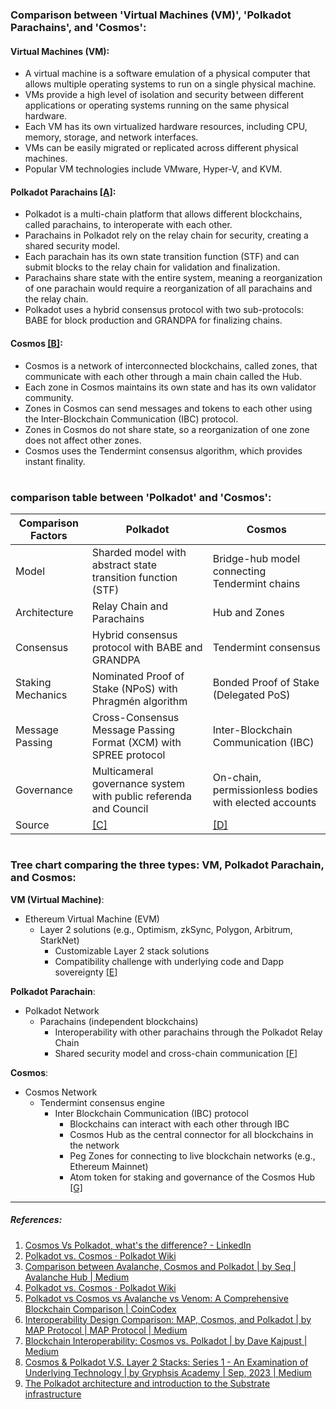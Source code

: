 ### Comparison between 'Virtual Machines (VM)', 'Polkadot Parachains', and 'Cosmos':

#### Virtual Machines (VM):
- A virtual machine is a software emulation of a physical computer that allows multiple operating systems to run on a single physical machine.
- VMs provide a high level of isolation and security between different applications or operating systems running on the same physical hardware.
- Each VM has its own virtualized hardware resources, including CPU, memory, storage, and network interfaces.
- VMs can be easily migrated or replicated across different physical machines.
- Popular VM technologies include VMware, Hyper-V, and KVM.

#### Polkadot Parachains [[A]](https://wiki.polkadot.network/docs/learn-comparisons-cosmos):
- Polkadot is a multi-chain platform that allows different blockchains, called parachains, to interoperate with each other.
- Parachains in Polkadot rely on the relay chain for security, creating a shared security model.
- Each parachain has its own state transition function (STF) and can submit blocks to the relay chain for validation and finalization.
- Parachains share state with the entire system, meaning a reorganization of one parachain would require a reorganization of all parachains and the relay chain.
- Polkadot uses a hybrid consensus protocol with two sub-protocols: BABE for block production and GRANDPA for finalizing chains.

#### Cosmos [[B]](https://wiki.polkadot.network/docs/learn-comparisons-cosmos):
- Cosmos is a network of interconnected blockchains, called zones, that communicate with each other through a main chain called the Hub.
- Each zone in Cosmos maintains its own state and has its own validator community.
- Zones in Cosmos can send messages and tokens to each other using the Inter-Blockchain Communication (IBC) protocol.
- Zones in Cosmos do not share state, so a reorganization of one zone does not affect other zones.
- Cosmos uses the Tendermint consensus algorithm, which provides instant finality.

#

### comparison table between 'Polkadot' and 'Cosmos':

| Comparison Factors | Polkadot | Cosmos |
|--------------------|----------|--------|
| Model              | Sharded model with abstract state transition function (STF) | Bridge-hub model connecting Tendermint chains |
| Architecture       | Relay Chain and Parachains | Hub and Zones |
| Consensus          | Hybrid consensus protocol with BABE and GRANDPA | Tendermint consensus |
| Staking Mechanics  | Nominated Proof of Stake (NPoS) with Phragmén algorithm | Bonded Proof of Stake (Delegated PoS) |
| Message Passing    | Cross-Consensus Message Passing Format (XCM) with SPREE protocol | Inter-Blockchain Communication (IBC) |
| Governance         | Multicameral governance system with public referenda and Council | On-chain, permissionless bodies with elected accounts |
| Source             | [[C]](https://wiki.polkadot.network/docs/learn-comparisons-cosmos) | [[D]](https://wiki.polkadot.network/docs/learn-comparisons-cosmos) |

#

### Tree chart comparing the three types: VM, Polkadot Parachain, and Cosmos:

**VM (Virtual Machine)**:
- Ethereum Virtual Machine (EVM)
  - Layer 2 solutions (e.g., Optimism, zkSync, Polygon, Arbitrum, StarkNet)
    - Customizable Layer 2 stack solutions
    - Compatibility challenge with underlying code and Dapp sovereignty [[E]](https://medium.com/@gryphsisacademy/cosmos-polkadot-v-s-layer-2-stacks-series-1-an-examination-of-underlying-technology-33d965a5d17f)

**Polkadot Parachain**:
- Polkadot Network
  - Parachains (independent blockchains)
    - Interoperability with other parachains through the Polkadot Relay Chain
    - Shared security model and cross-chain communication [[F]](https://medium.com/@davekaj/blockchain-interoperability-cosmos-vs-polkadot-48097d54d2e2)

**Cosmos**:
- Cosmos Network
  - Tendermint consensus engine
    - Inter Blockchain Communication (IBC) protocol
      - Blockchains can interact with each other through IBC
      - Cosmos Hub as the central connector for all blockchains in the network
      - Peg Zones for connecting to live blockchain networks (e.g., Ethereum Mainnet)
      - Atom token for staking and governance of the Cosmos Hub [[G]](https://medium.com/@davekaj/blockchain-interoperability-cosmos-vs-polkadot-48097d54d2e2)

---

##### References:
1. [Cosmos Vs Polkadot, what's the difference? - LinkedIn](https://www.linkedin.com/pulse/interoperability-war-cosmos-vs-polkadot-whats-difference-success-ndu)
2. [Polkadot vs. Cosmos · Polkadot Wiki](https://wiki.polkadot.network/docs/learn-comparisons-cosmos)
3. [Comparison between Avalanche, Cosmos and Polkadot | by Seq | Avalanche Hub | Medium](https://medium.com/avalanche-hub/comparison-between-avalanche-cosmos-and-polkadot-a2a98f46c03b)
4. [Polkadot vs. Cosmos · Polkadot Wiki](https://wiki.polkadot.network/docs/learn-comparisons-cosmos)
5. [Polkadot vs Cosmos vs Avalanche vs Venom: A Comprehensive Blockchain Comparison | CoinCodex](https://coincodex.com/article/25866/polkadot-vs-cosmos-vs-avalanche-vs-venom/)
6. [Interoperability Design Comparison: MAP, Cosmos, and Polkadot | by MAP Protocol | MAP Protocol | Medium](https://medium.com/mapprotocol/interoperability-design-comparison-map-cosmos-and-polkadot-888c4af4b1f7)
7. [Blockchain Interoperability: Cosmos vs. Polkadot | by Dave Kajpust | Medium](https://medium.com/@davekaj/blockchain-interoperability-cosmos-vs-polkadot-48097d54d2e2)
8. [Cosmos & Polkadot V.S. Layer 2 Stacks: Series 1 - An Examination of Underlying Technology | by Gryphsis Academy | Sep, 2023 | Medium](https://medium.com/@gryphsisacademy/cosmos-polkadot-v-s-layer-2-stacks-series-1-an-examination-of-underlying-technology-33d965a5d17f)
9. [The Polkadot architecture and introduction to the Substrate infrastructure](https://cointelegraph.com/learn/the-polkadot-architecture-and-introduction-to-the-substrate-infrastructure)
